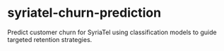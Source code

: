 # syriatel-churn-prediction
Predict customer churn for SyriaTel using classification models to guide targeted retention strategies.
